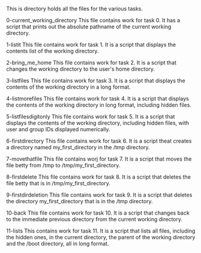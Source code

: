 This is directory holds all the files for the various tasks.

0-current_working_directory
This file contains work for task 0. It has a script that prints out the absolute pathname of the current working directory.

1-listit
This file contains work for task 1. It is a script that displays the contents list of the working directory.

2-bring_me_home
This file contains work for task 2. It is a script that changes the working directory to the user's home directory.

3-listfiles
This file contains work for task 3. It is a script that displays the contents of the working directory in a long format.

4-listmorefiles
This file contains work for task 4. It is a script that displays the contents of the working directory in long format, including hidden files.

5-listfilesdigitonly
This file contains work for task 5. It is a script that displays the contents of the working directory, including hidden files, with user and group IDs displayed numerically.

6-firstdirectory
This file contains work for task 6. It is a script theat creates a directory named my_first_directory in the /tmp directory.

7-movethatfile
This file contains worj for task 7. It is a script that moves the file betty from /tmp to /tmp/my_first_directory.

8-firstdelete
This file contains work for task 8. It is a script that deletes the file betty that is in /tmp/my_first_directory.

9-firstdirdeletion
This file contains work for task 9. It is a script that deletes the directory my_first_directory that is in the /tmp directory.

10-back
This file contains work for task 10. It is a script that changes back to the immediate previous directory from the current working directory.

11-lists
This contains work for task 11. It is a script that lists all files, including the hidden ones, in the current directory, the parent of the working directory and the /boot directory, all in long format.
